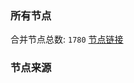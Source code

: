 ### 所有节点
合并节点总数: `1780`
[节点链接](https://raw.githubusercontent.com/rzhy1/11/master/sub/sub_merge_base64.txt)

### 节点来源
